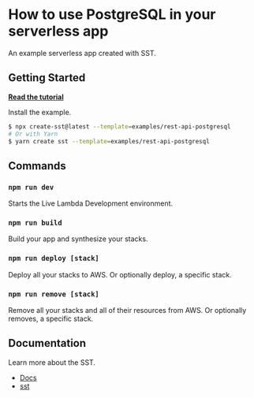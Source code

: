 # How to use PostgreSQL in your serverless app

An example serverless app created with SST.

## Getting Started

[**Read the tutorial**](https://sst.dev/examples/how-to-use-postgresql-in-your-serverless-app.html)

Install the example.

```bash
$ npx create-sst@latest --template=examples/rest-api-postgresql
# Or with Yarn
$ yarn create sst --template=examples/rest-api-postgresql
```

## Commands

### `npm run dev`

Starts the Live Lambda Development environment.

### `npm run build`

Build your app and synthesize your stacks.

### `npm run deploy [stack]`

Deploy all your stacks to AWS. Or optionally deploy, a specific stack.

### `npm run remove [stack]`

Remove all your stacks and all of their resources from AWS. Or optionally removes, a specific stack.

## Documentation

Learn more about the SST.

- [Docs](https://docs.sst.dev/)
- [sst](https://docs.sst.dev/packages/sst)

